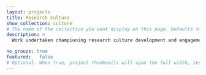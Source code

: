 ```yaml
---
layout: projects
title: Research Culture
show_collection: culture
# The name of the collection you want display on this page. Defaults to projects. See Organizing Projects for detail on how to handle multiple project collections.
description: >
  Work undertaken championing research culture development and engagement

no_groups: true
featured: 	false
# Optional. When true, project thumbnails will span the full width, instead of only half. This setting takes precedence over the featured value of individual projects, i.e. it will apply to the entire page.
---
```

